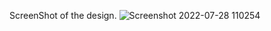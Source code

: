 ScreenShot of the design.
![Screenshot 2022-07-28 110254](https://user-images.githubusercontent.com/50798369/181428425-0820c80a-f9c9-4b28-8489-a77e25c26f62.jpg)

